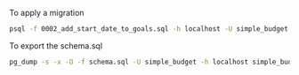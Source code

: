 To apply a migration

```bash
psql -f 0002_add_start_date_to_goals.sql -h localhost -U simple_budget simple_budget
```

To export the schema.sql

```bash
pg_dump -s -x -O -f schema.sql -U simple_budget -h localhost simple_budget
```
